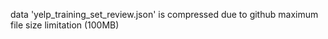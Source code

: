 data 'yelp_training_set_review.json' is compressed due to github maximum file size limitation (100MB) 